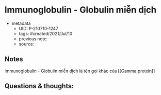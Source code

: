 # Immunoglobulin - Globulin miễn dịch

- metadata
	- UID: P-210710-1247
	- tags: #created/2021/Jul/10
	- previous note: 
	- source: 

## Notes
Immunoglobulin - Globulin miễn dịch là tên gọi khác của [[Gamma protein]]
## Questions & thoughts:

